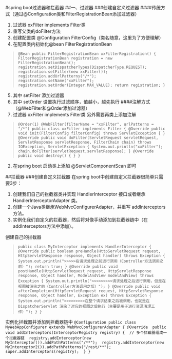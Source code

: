 #spring boot过滤器和拦截器
##一、过滤器
###创建自定义过滤器
####传统方式（通过@Configuration类和FilterRegistrationBean添加过滤器）
1. 过滤器 xxFilter implements Filter类
2. 重写父类的doFilter方法
3. 创建配置类 @Configuration FilterConfig（类名随意，这里为了方便理解）
4. 在配置类内初始化@bean FilterRegistrationBean

>``@Bean
      public FilterRegistrationBean xxFilterRegistration() {
          FilterRegistrationBean registration = new FilterRegistrationBean();
          registration.setDispatcherTypes(DispatcherType.REQUEST);
          registration.setFilter(new xxFilter());
          registration.addUrlPatterns("/*");
          registration.setName("xxFilter");
          registration.setOrder(Integer.MAX_VALUE);
          return registration;
      }``
5. 其中 setFilter 添加过滤器
6. 其中 setOrder 设置执行过滤顺序，值越小，越先执行
####注解方式（@WebFilter和@Order添加过滤器）
1. 过滤器 xxFilter implements Filter类 另外需要再类上添加注解

>``@Order(1)
  @WebFilter(filterName = "xxFilter", urlPatterns = "/*")
  public class xxFilter implements Filter {
      @Override
      public void init(FilterConfig filterConfig) throws ServletException {
      }
      @Override
      public void doFilter(ServletRequest servletRequest, ServletResponse servletResponse, FilterChain chain)
              throws IOException, ServletException {
          System.out.println("xxFilter");
          chain.doFilter(servletRequest,servletResponse);
      }
      @Override
      public void destroy() {
      }
  }``
2.  在spring boot 启动类上添加 @ServletComponentScan 即可

##拦截器
###创建自定义拦截器
在spring boot中创建自定义拦截器很简单只需要3步：
1. 创建我们自己的拦截器类并实现 HandlerInterceptor 接口或者继承 HandlerInterceptorAdapter 类。
2. 创建一个Java类继承WebMvcConfigurerAdapter，并重写 addInterceptors 方法。
3. 实例化我们自定义的拦截器，然后将对像手动添加到拦截器链中（在addInterceptors方法中添加）。

创建自己的拦截器
>``public class MyInterceptor implements HandlerInterceptor {
      @Override
      public boolean preHandle(HttpServletRequest request, HttpServletResponse response, Object handler)
              throws Exception {
          System.out.println(">>>>>在请求处理之前进行调用（Controller方法调用之前）");
          return true;
      }
      @Override
      public void postHandle(HttpServletRequest request, HttpServletResponse response, Object handler,
              ModelAndView modelAndView) throws Exception {
         System.out.println(">>>>>>>>>请求处理之后进行调用，但是在视图被渲染之前（Controller方法调用之后）");
      }
      @Override
      public void afterCompletion(HttpServletRequest request, HttpServletResponse response, Object handler, Exception ex)
              throws Exception {
          System.out.println(">>>>>>>>>在整个请求结束之后被调用，也就是在DispatcherServlet 渲染了对应的视图之后执行（主要是用于进行资源清理工作）");
      }
  }``
  
实例化拦截器并添加到拦截器链中
``@Configuration
  public class MyWebAppConfigurer extends WebMvcConfigurerAdapter { @Override 
    public void addInterceptors(InterceptorRegistry registry) { 
      // 多个拦截器组成一个拦截器链 
      registry.addInterceptor(new MyInterceptor()).addPathPatterns("/**"); 
      registry.addInterceptor(new MyInterceptor2()).addPathPatterns("/rest/**");
      super.addInterceptors(registry); 
    }
  }``